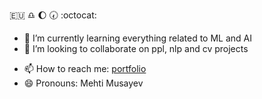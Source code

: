 :eu: :libra: :moon: :clock730: :octocat:
- 🌱 I’m currently learning everything related to ML and AI
- 👯 I’m looking to collaborate on ppl, nlp and cv projects
<!--- - 🤔 I’m looking for help with **finding new opportunity** --->
- 📫 How to reach me: [portfolio](https://musayev.me)
- 😄 Pronouns: Mehti Musayev
